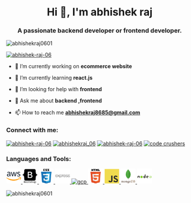 <h1 align="center">Hi 👋, I'm abhishek raj</h1>
<h3 align="center">A passionate backend developer or frontend developer.</h3>

<p align="left"> <img src="https://komarev.com/ghpvc/?username=abhishekraj0601&label=Profile%20views&color=0e75b6&style=flat" alt="abhishekraj0601" /> </p>

<p align="left"> <a href="https://twitter.com/abhishek-raj-06" target="blank"><img src="https://img.shields.io/twitter/follow/abhishek-raj-06?logo=twitter&style=for-the-badge" alt="abhishek-raj-06" /></a> </p>

- 🔭 I’m currently working on **ecommerce website**

- 🌱 I’m currently learning **react.js**

- 🤝 I’m looking for help with **frontend**

- 💬 Ask me about **backend ,frontend**

- 📫 How to reach me **abhishekraj8685@gmail.com**

<h3 align="left">Connect with me:</h3>
<p align="left">
<a href="https://twitter.com/abhishek-raj-06" target="blank"><img align="center" src="https://raw.githubusercontent.com/rahuldkjain/github-profile-readme-generator/master/src/images/icons/Social/twitter.svg" alt="abhishek-raj-06" height="30" width="40" /></a>
<a href="https://linkedin.com/in/abhishekraj_06" target="blank"><img align="center" src="https://raw.githubusercontent.com/rahuldkjain/github-profile-readme-generator/master/src/images/icons/Social/linked-in-alt.svg" alt="abhishekraj_06" height="30" width="40" /></a>
<a href="https://instagram.com/abhishek-raj-06" target="blank"><img align="center" src="https://raw.githubusercontent.com/rahuldkjain/github-profile-readme-generator/master/src/images/icons/Social/instagram.svg" alt="abhishek-raj-06" height="30" width="40" /></a>
<a href="https://www.youtube.com/c/code crushers" target="blank"><img align="center" src="https://raw.githubusercontent.com/rahuldkjain/github-profile-readme-generator/master/src/images/icons/Social/youtube.svg" alt="code crushers" height="30" width="40" /></a>
</p>

<h3 align="left">Languages and Tools:</h3>
<p align="left"> <a href="https://aws.amazon.com" target="_blank" rel="noreferrer"> <img src="https://raw.githubusercontent.com/devicons/devicon/master/icons/amazonwebservices/amazonwebservices-original-wordmark.svg" alt="aws" width="40" height="40"/> </a> <a href="https://getbootstrap.com" target="_blank" rel="noreferrer"> <img src="https://raw.githubusercontent.com/devicons/devicon/master/icons/bootstrap/bootstrap-plain-wordmark.svg" alt="bootstrap" width="40" height="40"/> </a> <a href="https://www.w3schools.com/css/" target="_blank" rel="noreferrer"> <img src="https://raw.githubusercontent.com/devicons/devicon/master/icons/css3/css3-original-wordmark.svg" alt="css3" width="40" height="40"/> </a> <a href="https://expressjs.com" target="_blank" rel="noreferrer"> <img src="https://raw.githubusercontent.com/devicons/devicon/master/icons/express/express-original-wordmark.svg" alt="express" width="40" height="40"/> </a> <a href="https://cloud.google.com" target="_blank" rel="noreferrer"> <img src="https://www.vectorlogo.zone/logos/google_cloud/google_cloud-icon.svg" alt="gcp" width="40" height="40"/> </a> <a href="https://www.w3.org/html/" target="_blank" rel="noreferrer"> <img src="https://raw.githubusercontent.com/devicons/devicon/master/icons/html5/html5-original-wordmark.svg" alt="html5" width="40" height="40"/> </a> <a href="https://developer.mozilla.org/en-US/docs/Web/JavaScript" target="_blank" rel="noreferrer"> <img src="https://raw.githubusercontent.com/devicons/devicon/master/icons/javascript/javascript-original.svg" alt="javascript" width="40" height="40"/> </a> <a href="https://www.mongodb.com/" target="_blank" rel="noreferrer"> <img src="https://raw.githubusercontent.com/devicons/devicon/master/icons/mongodb/mongodb-original-wordmark.svg" alt="mongodb" width="40" height="40"/> </a> <a href="https://nodejs.org" target="_blank" rel="noreferrer"> <img src="https://raw.githubusercontent.com/devicons/devicon/master/icons/nodejs/nodejs-original-wordmark.svg" alt="nodejs" width="40" height="40"/> </a> </p>

<p><img align="center" src="https://github-readme-stats.vercel.app/api/top-langs?username=abhishekraj0601&show_icons=true&locale=en&layout=compact" alt="abhishekraj0601" /></p>
